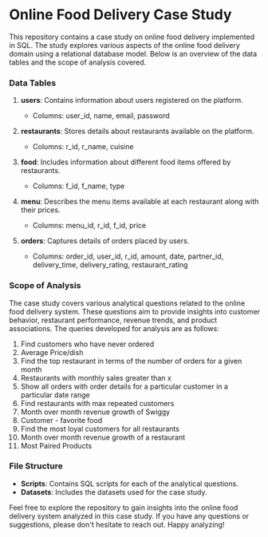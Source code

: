 # Online Food Delivery Case Study

This repository contains a case study on online food delivery implemented in SQL. The study explores various aspects of the online food delivery domain using a relational database model. Below is an overview of the data tables and the scope of analysis covered.

### Data Tables

1. **users**: Contains information about users registered on the platform.
   - Columns: user_id, name, email, password

2. **restaurants**: Stores details about restaurants available on the platform.
   - Columns: r_id, r_name, cuisine

3. **food**: Includes information about different food items offered by restaurants.
   - Columns: f_id, f_name, type

4. **menu**: Describes the menu items available at each restaurant along with their prices.
   - Columns: menu_id, r_id, f_id, price

5. **orders**: Captures details of orders placed by users.
   - Columns: order_id, user_id, r_id, amount, date, partner_id, delivery_time, delivery_rating, restaurant_rating

### Scope of Analysis

The case study covers various analytical questions related to the online food delivery system. These questions aim to provide insights into customer behavior, restaurant performance, revenue trends, and product associations. The queries developed for analysis are as follows:

1. Find customers who have never ordered
2. Average Price/dish
3. Find the top restaurant in terms of the number of orders for a given month
4. Restaurants with monthly sales greater than x
5. Show all orders with order details for a particular customer in a particular date range
6. Find restaurants with max repeated customers
7. Month over month revenue growth of Swiggy
8. Customer - favorite food
9. Find the most loyal customers for all restaurants
10. Month over month revenue growth of a restaurant
11. Most Paired Products

### File Structure

- **Scripts**: Contains SQL scripts for each of the analytical questions.
- **Datasets**: Includes the datasets used for the case study.

Feel free to explore the repository to gain insights into the online food delivery system analyzed in this case study. If you have any questions or suggestions, please don't hesitate to reach out. Happy analyzing!
